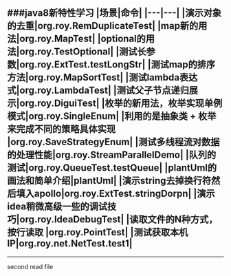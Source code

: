 ###java8新特性学习
|场景|命令|
|---|---|
|演示对象的去重|org.roy.RemDuplicateTest|
|map新的用法|org.roy.MapTest|
|optional的用法|org.roy.TestOptional|
|测试长参数|org.roy.ExtTest.testLongStr|
|测试map的排序方法|org.roy.MapSortTest|
|测试lambda表达式|org.roy.LambdaTest|
|测试父子节点递归展示|org.roy.DiguiTest|
|枚举的新用法，枚举实现单例模式|org.roy.SingleEnum|
|利用的是抽象类 + 枚举来完成不同的策略具体实现 |org.roy.SaveStrategyEnum|
|测试多线程流对数据的处理性能|org.roy.StreamParallelDemo|
|队列的测试|org.roy.QueueTest.testQueue|
|plantUml的画法和简单介绍|plantUml|
|演示string去掉换行符然后填入apollo|org.roy.ExtTest.stringDorpn|
|演示idea稍微高级一些的调试技巧|org.roy.IdeaDebugTest|
|读取文件的N种方式，按行读取 |org.roy.PointTest|
|测试获取本机IP|org.roy.net.NetTest.test1|
-------

-------
second read file






